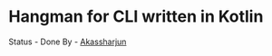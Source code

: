 # Hangman for CLI written in Kotlin

Status - Done
By - [Akassharjun](https://github.com/akassharjun)